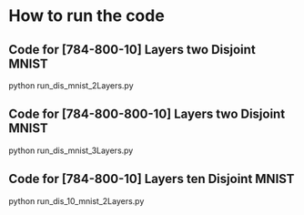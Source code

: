 # How to run the code

## Code for [784-800-10] Layers two Disjoint MNIST

python run_dis_mnist_2Layers.py

## Code for [784-800-800-10] Layers two Disjoint MNIST

python run_dis_mnist_3Layers.py

## Code for [784-800-10] Layers ten Disjoint MNIST

python run_dis_10_mnist_2Layers.py
